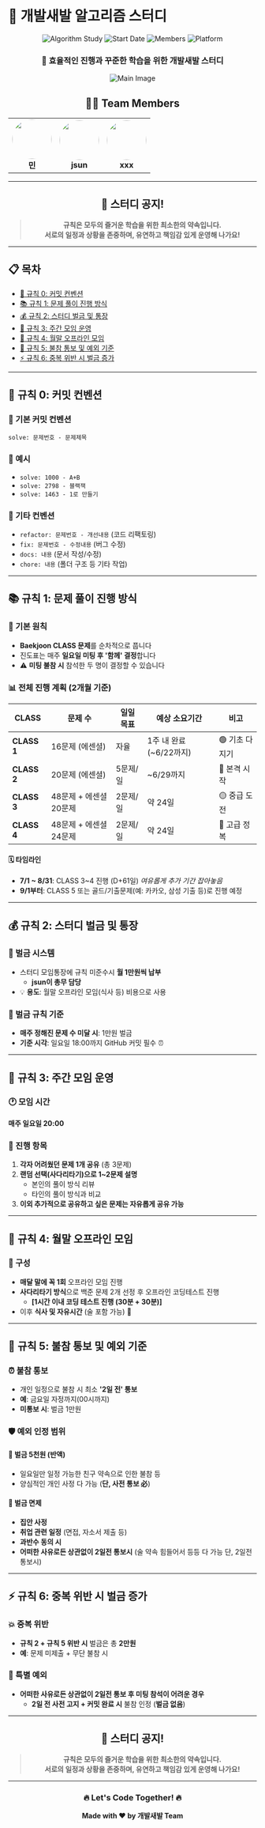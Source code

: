# 🚀 개발새발 알고리즘 스터디

<div align="center">

![Algorithm Study](https://img.shields.io/badge/Algorithm-Study-blue?style=for-the-badge&logo=python&logoColor=white)
![Start Date](https://img.shields.io/badge/Start-2025.06.20-green?style=for-the-badge&logo=calendar&logoColor=white)
![Members](https://img.shields.io/badge/Members-3-orange?style=for-the-badge&logo=users&logoColor=white)
![Platform](https://img.shields.io/badge/Platform-Baekjoon-brightgreen?style=for-the-badge&logo=codingninjas&logoColor=white)

### 💪 효율적인 진행과 꾸준한 학습을 위한 개발새발 스터디

![Main Image](./mainIMG.jpeg)

## 👨‍💻 Team Members

<table>
  <tr>
    <td align="center">
      <img src="https://avatars.githubusercontent.com/u/113077033?v=4" width="80px" style="border-radius: 50%;">
      <br/>
      <b>민</b>
    </td>
    <td align="center">
      <img src="https://avatars.githubusercontent.com/u/125232426?v=4" width="80px" style="border-radius: 50%;">
      <br/>
      <b>jsun</b>
    </td>
    <td align="center">
      <img src="xxx" width="80px" style="border-radius: 50%;">
      <br/>
      <b>xxx</b>
    </td>
  </tr>
</table>

</div>

---

<div align="center">

## 🤝 스터디 공지!

> **규칙은 모두의 즐거운 학습을 위한 최소한의 약속입니다.**  
> **서로의 일정과 상황을 존중하며, 유연하고 책임감 있게 운영해 나가요!**

</div>

---

## 📋 목차

- [📝 규칙 0: 커밋 컨벤션](#-규칙-0-커밋-컨벤션)
- [📚 규칙 1: 문제 풀이 진행 방식](#-규칙-1-문제-풀이-진행-방식)
- [💰 규칙 2: 스터디 벌금 및 통장](#-규칙-2-스터디-벌금-및-통장)
- [👥 규칙 3: 주간 모임 운영](#-규칙-3-주간-모임-운영)
- [🍕 규칙 4: 월말 오프라인 모임](#-규칙-4-월말-오프라인-모임)
- [📢 규칙 5: 불참 통보 및 예외 기준](#-규칙-5-불참-통보-및-예외-기준)
- [⚡ 규칙 6: 중복 위반 시 벌금 증가](#-규칙-6-중복-위반-시-벌금-증가)

---

## 📝 규칙 0: 커밋 컨벤션

### 🎯 기본 커밋 컨벤션
```
solve: 문제번호 - 문제제목
```

### 📌 예시
- `solve: 1000 - A+B`
- `solve: 2798 - 블랙잭`
- `solve: 1463 - 1로 만들기`

### 🔧 기타 컨벤션
- `refactor: 문제번호 - 개선내용` (코드 리팩토링)
- `fix: 문제번호 - 수정내용` (버그 수정)
- `docs: 내용` (문서 작성/수정)
- `chore: 내용` (폴더 구조 등 기타 작업)

---

## 📚 규칙 1: 문제 풀이 진행 방식

### 🎯 기본 원칙
- **Baekjoon CLASS 문제**를 순차적으로 풉니다
- 진도표는 매주 **일요일 미팅 후 '함께' 결정**합니다
- ⚠️ **미팅 불참 시** 참석한 두 명이 결정할 수 있습니다

### 📊 전체 진행 계획 (2개월 기준)

| CLASS | 문제 수 | 일일 목표 | 예상 소요기간 | 비고 |
|-------|---------|-----------|---------------|------|
| **CLASS 1** | 16문제 (에센셜) | 자율 | 1주 내 완료 (~6/22까지) | 🟢 기초 다지기 |
| **CLASS 2** | 20문제 (에센셜) | 5문제/일 | ~6/29까지 | 🔵 본격 시작 |
| **CLASS 3** | 48문제 + 에센셜 20문제 | 2문제/일 | 약 24일 | 🟡 중급 도전 |
| **CLASS 4** | 48문제 + 에센셜 24문제 | 2문제/일 | 약 24일 | 🔴 고급 정복 |

#### 🗓️ 타임라인
- **7/1 ~ 8/31**: CLASS 3~4 진행 (D+61일) *여유롭게 추가 기간 잡아놓음*
- **9/1부터**: CLASS 5 또는 골드/기출문제(예: 카카오, 삼성 기출 등)로 진행 예정

---

## 💰 규칙 2: 스터디 벌금 및 통장

### 🏦 벌금 시스템
- 스터디 모임통장에 규칙 미준수시 **월 1만원씩 납부**
    - **jsun이 총무 담당**
- 💡 **용도**: 월말 오프라인 모임(식사 등) 비용으로 사용

### 💸 벌금 규칙 기준
- **매주 정해진 문제 수 미달 시**: 1만원 벌금
- **기준 시각**: 일요일 18:00까지 GitHub 커밋 필수 ⏰

---

## 👥 규칙 3: 주간 모임 운영

### 🕐 모임 시간
**매주 일요일 20:00**

### 📝 진행 항목
1. **각자 어려웠던 문제 1개 공유** (총 3문제)
2. **랜덤 선택(사다리타기)으로 1~2문제 설명**
   - 본인의 풀이 방식 리뷰
   - 타인의 풀이 방식과 비교
3. **이외 추가적으로 공유하고 싶은 문제는 자유롭게 공유 가능**

---

## 🍕 규칙 4: 월말 오프라인 모임

### 🎲 구성
- **매달 말에 꼭 1회** 오프라인 모임 진행
- **사다리타기 방식**으로 백준 문제 2개 선정 후 오프라인 코딩테스트 진행
    - **[1시간 이내 코딩 테스트 진행 (30분 + 30분)]**
- 이후 **식사 및 자유시간** (술 포함 가능) 🍻

---

## 📢 규칙 5: 불참 통보 및 예외 기준

### ⏰ 불참 통보
- 개인 일정으로 불참 시 최소 **'2일 전' 통보**
- **예**: 금요일 자정까지(00시까지)
- **미통보 시**: 벌금 1만원

### 🛡️ 예외 인정 범위

#### 💛 벌금 5천원 (반액)
- 일요일만 일정 가능한 친구 약속으로 인한 불참 등
- 양심적인 개인 사정 다 가능 (**단, 사전 통보 必**)

#### 💚 벌금 면제
- **집안 사정**
- **취업 관련 일정** (면접, 자소서 제출 등)
- **과반수 동의 시**
- **어떠한 사유로든 상관없이 2일전 통보시** (술 약속 힘들어서 등등 다 가능 단, 2일전 통보시)

---

## ⚡ 규칙 6: 중복 위반 시 벌금 증가

### 💥 중복 위반
- **규칙 2 + 규칙 5 위반 시** 벌금은 총 **2만원**
- **예**: 문제 미제출 + 무단 불참 시

### 🎉 특별 예외
- **어떠한 사유로든 상관없이 2일전 통보 후 미팅 참석이 어려운 경우**
    - **2일 전 사전 고지 + 커밋 완료 시** 불참 인정 (**벌금 없음**)

---

<div align="center">

## 🤝 스터디 공지!

> **규칙은 모두의 즐거운 학습을 위한 최소한의 약속입니다.**  
> **서로의 일정과 상황을 존중하며, 유연하고 책임감 있게 운영해 나가요!**

---

### 🔥 Let's Code Together! 🔥

**Made with ❤️ by 개발새발 Team**

</div>